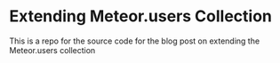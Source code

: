 # Extending Meteor.users Collection
This is a repo for the source code for the blog post on extending the Meteor.users collection

